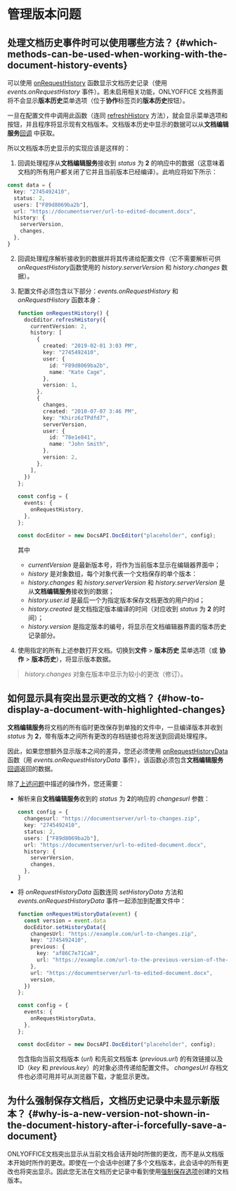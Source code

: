 ﻿---
sidebar_position: -4
---

# 管理版本问题

## 处理文档历史事件时可以使用哪些方法？ {#which-methods-can-be-used-when-working-with-the-document-history-events}

可以使用 [onRequestHistory](../../usage-api/config/events.md#onrequesthistory) 函数显示文档历史记录（使用 *events.onRequestHistory* 事件）。若未启用相关功能，ONLYOFFICE 文档界面将不会显示**版本历史**菜单选项（位于**协作**标签页的**版本历史**按钮）。

一旦在配置文件中调用此函数（连同 [refreshHistory](../../usage-api/methods.md#refreshhistory) 方法），就会显示菜单选项和按钮，并且程序将显示现有文档版本。文档版本历史中显示的数据可以从**文档编辑服务**[回调](../../usage-api/callback-handler.md#status-2-3) 中获取。

所以文档版本历史显示的实现应该是这样的：

1. 回调处理程序从**文档编辑服务**接收到 *status* 为 **2** 的响应中的数据（这意味着文档的所有用户都关闭了它并且当前版本已经编译）。此响应将如下所示：

``` ts
const data = {
  key: "2745492410",
  status: 2,
  users: ["F89d8069ba2b"],
  url: "https://documentserver/url-to-edited-document.docx",
  history: {
    serverVersion,
    changes,
  },
}
  ```

2. 回调处理程序解析接收到的数据并将其传递给配置文件（它不需要解析可供*onRequestHistory*函数使用的 *history.serverVersion* 和 *history.changes* 数据）。

3. 配置文件必须包含以下部分：*events.onRequestHistory* 和 *onRequestHistory* 函数本身：

   ``` ts
   function onRequestHistory() {
     docEditor.refreshHistory({
       currentVersion: 2,
       history: [
         {
           created: "2019-02-01 3:03 PM",
           key: "2745492410",
           user: {
             id: "F89d8069ba2b",
             name: "Kate Cage",
           },
           version: 1,
         },
         {
           changes,
           created: "2010-07-07 3:46 PM",
           key: "Khirz6zTPdfd7",
           serverVersion,
           user: {
             id: "78e1e841",
             name: "John Smith",
           },
           version: 2,
         },
       ],
     })
   };
  
   const config = {
     events: {
       onRequestHistory,
     },
   };

   const docEditor = new DocsAPI.DocEditor("placeholder", config);
   ```

   其中

   - *currentVersion* 是最新版本号，将作为当前版本显示在编辑器界面中；
   - *history* 是对象数组，每个对象代表一个文档保存的单个版本：
    - *history.changes* 和 *history.serverVersion* 和 *history.serverVersion* 是从**文档编辑服务**接收到的数据；
    - *history.user.id* 是最后一个为指定版本保存文档更改的用户的id；
    - *history.created* 是文档指定版本编译的时间（对应收到 *status* 为 **2** 的时间）；
    - *history.version* 是指定版本的编号，将显示在文档编辑器界面的版本历史记录部分。

4. 使用指定的所有上述参数打开文档。切换到**文件** > **版本历史** 菜单选项（或 **协作** > **版本历史**），将显示版本数据。

> *history.changes* 对象在版本中显示为较小的更改（修订）。

## 如何显示具有突出显示更改的文档？ {#how-to-display-a-document-with-highlighted-changes}

**文档编辑服务**将文档的所有临时更改保存到单独的文件中，一旦编译版本并收到 *status* 为 **2**，带有版本之间所有更改的存档链接也将发送到回调处理程序。

因此，如果您想额外显示版本之间的差异，您还必须使用 [onRequestHistoryData](../../usage-api/config/events.md#onrequesthistorydata)  函数（用 *events.onRequestHistoryData* 事件），该函数必须包含**文档编辑服务**[回调](../../usage-api/callback-handler.md#changeshistory)返回的数据。

除了[上述问题](#which-methods-can-be-used-when-working-with-the-document-history-events)中描述的操作外，您还需要：

- 解析来自**文档编辑服务**收到的 *status* 为 **2**的响应的 *changesurl* 参数：

  ``` ts
  const config = {
    changesurl: "https://documentserver/url-to-changes.zip",
    key: "2745492410",
    status: 2,
    users: ["F89d8069ba2b"],
    url: "https://documentserver/url-to-edited-document.docx",
    history: {
      serverVersion,
      changes,
    },
  }
  ```

- 将 *onRequestHistoryData* 函数连同 *setHistoryData* 方法和 *events.onRequestHistoryData* 事件一起添加到配置文件中：

  ``` ts
  function onRequestHistoryData(event) {
    const version = event.data
    docEditor.setHistoryData({
      changesUrl: "https://example.com/url-to-changes.zip",
      key: "2745492410",
      previous: {
        key: "af86C7e71Ca8",
        url: "https://example.com/url-to-the-previous-version-of-the-document.docx",
      },
      url: "https://documentserver/url-to-edited-document.docx",
      version,
    })
  };
  
  const config = {
    events: {
      onRequestHistoryData,
    },
  };

  const docEditor = new DocsAPI.DocEditor("placeholder", config);
  ```

  包含指向当前文档版本 (*url*) 和先前文档版本 (*previous.url*) 的有效链接以及 ID（*key* 和 *previous.key*）的对象必须传递给配置文件。 *changesUrl* 存档文件也必须可用并可从浏览器下载，才能显示更改。

## 为什么强制保存文档后，文档历史记录中未显示新版本？ {#why-is-a-new-version-not-shown-in-the-document-history-after-i-forcefully-save-a-document}

ONLYOFFICE文档突出显示从当前文档会话开始时所做的更改，而不是从文档版本开始时所作的更改。即使在一个会话中创建了多个文档版本，此会话中的所有更改也将突出显示。因此您无法在文档历史记录中看到使用[强制保存选项](../../get-started/how-it-works/saving-file.md#force-saving)创建的文档版本。
